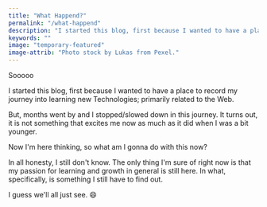 ```yaml
---
title: "What Happend?"
permalink: "/what-happend"
description: "I started this blog, first because I wanted to have a place to record my journey into learning new Technologies; primarily related to the Web."
keywords: ""
image: "temporary-featured"
image-attrib: "Photo stock by Lukas from Pexel."
---
```

Sooooo

I started this blog, first because I wanted to have a place to record my journey into learning new Technologies; primarily related to the Web.

But, months went by and I stopped/slowed down in this journey. It turns out, it is not something that excites me now as much as it did when I was a bit younger.

Now I'm here thinking, so what am I gonna do with this now?

In all honesty, I still don't know. The only thing I'm sure of right now is that my passion for learning and growth in general is still here. In what, specifically, is something I still have to find out.

I guess we'll all just see. :smile: